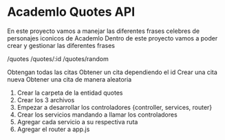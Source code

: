 # Academlo Quotes API


En este proyecto vamos a manejar las diferentes frases celebres de personajes iconicos de Academlo
Dentro de este proyecto vamos a poder crear y gestionar las diferentes frases

/quotes
/quotes/:id
/quotes/random

Obtengan todas las citas
Obtener un cita dependiendo el id
Crear una cita nueva
Obtener una cita de manera aleatoria

1. Crear la carpeta de la entidad quotes
2. Crear los 3 archivos
3. Empezar a desarrollar los controladores {controller, services, router}
4. Crear los servicios mandando a llamar los controladores
5. Agregar cada servicio a su respectiva ruta
6. Agregar el router a app.js